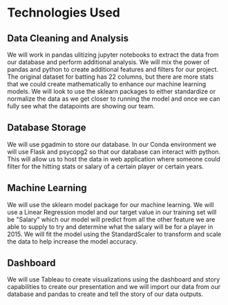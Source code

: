 # Technologies Used 

## Data Cleaning and Analysis
We will work in pandas ulitizing jupyter notebooks to extract the data from our database and perform additional analysis. We will mix the power of pandas and python to create additional features and filters for our project. The original dataset for batting has 22 columns, but there are  more stats that we could create mathematically to enhance our machine learning models. We will look to use the sklearn packages to either standardize or normalize the data as we get closer to running the model and once we can fully see what the datapoints are showing our team.

## Database Storage
We will use pgadmin to store our database. In our Conda environment we will use Flask and psycopg2 so that our database can interact with python. This will allow us to host the data in  web application where someone could filter for the hitting stats or salary of a certain player or certain years.

## Machine Learning
We will use the sklearn model package for our machine learning. We will use a Linear Regression model and our target value in our training set will be "Salary" which our model will predict from all the other feature we are able to supply to try and determine what the salary will be for a player in 2015. We will fit the model using the StandardScaler to transform and scale the data to help increase the model accuracy. 

## Dashboard
We will use Tableau to create visualizations using the dashboard and story capabilities to create our presentation and we will import our data from our database and pandas to create and tell the story of our data outputs.  